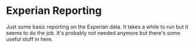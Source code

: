 # Experian Reporting

Just some basic reporting on the Experian data. It takes a while to run but it seems to do the job. It's probably not needed anymore but there's some useful stuff in here.
